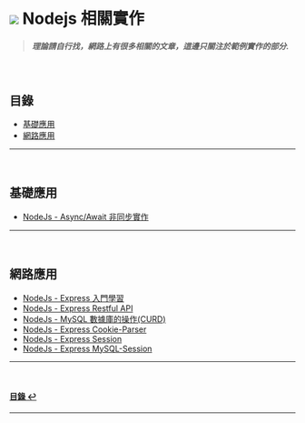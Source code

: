 # ![](https://drive.google.com/uc?id=10INx5_pkhMcYRdx_OO4rXNXxcsvPtBYq) Nodejs 相關實作

> ##### 理論請自行找，網路上有很多相關的文章，這邊只關注於範例實作的部分.

<br>

<!--ts-->
## 目錄
* [基礎應用](#基礎應用)
* [網路應用](#網路應用)
<!--te-->

---
<br>

## 基礎應用
* [NodeJs - Async/Await 非同步實作](https://github.com/RC-Dev-Tech/nodejs-async-await) <br>

---
<br>

## 網路應用
* [NodeJs - Express 入門學習](https://github.com/RC-Dev-Tech/nodejs-http-server) <br>
* [NodeJs - Express Restful API](https://github.com/RC-Dev-Tech/nodejs-express-rest-api) <br>
* [NodeJs - MySQL 數據庫的操作(CURD)](https://github.com/RC-Dev-Tech/nodejs-mysql) <br>
* [NodeJs - Express Cookie-Parser](https://github.com/RC-Dev-Tech/nodejs-express-cookie-parser) <br>
* [NodeJs - Express Session](https://github.com/RC-Dev-Tech/nodejs-express-session) <br>
* [NodeJs - Express MySQL-Session](https://github.com/RC-Dev-Tech/nodejs-express-mysql-session) <br>

---
<br>

<!--ts-->
#### [目錄 ↩](#目錄)
<!--te-->
---
